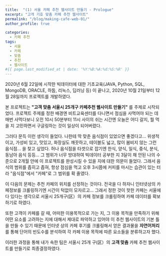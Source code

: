 ```yaml
---
title:  "(1) 서울 카페 추천 웹사이트 만들기 - Prologue"
excerpt: "고객 기호 맞춤 카페 추천 웹사이트"
permalink: "/blog/making-cafe-web-01/"
author_profile: true

categories:
  - 카페 추천
tags:
  - 서울
  - 카페
  - 맞춤
  - 추천
  - 웹사이트
#{{ page.last_modified_at | date: '%Y:%B:%A:%d:%S:%R' }}
---
```


2020년 6월 22일에 시작한 빅데이터에 대한 기초교육(JAVA, Python, SQL, MongoDB, ORACLE, 하둡, 리눅스, 딥러닝 등) 이 끝나고, 2020년 10월 21일부터 12월 28일까지 프로젝트를 개발하였다.


본 프로젝트는 **"고객 맞춤 서울시 25개구 카페추천 웹사이트 만들기"** 를 주제로 시작되었다. 
프로젝트 주제를 정한 배경엔 비트교육센터를 다니면서 점심을 사먹어야 되는 데 매번 사먹다보니 오전 10시 50분부터 11시 사이의 쉬는 시간엔 
오늘은 어디 갈지, 뭘 먹을 지 고민하면서 구글링하는 것이 일상이 되어버렸다.


그러다 문득 이런 생각이 들었다. 나한테 딱 맞춘 음식점이 있었으면 좋겠다고... 위생적이고, 가성비 있고, 맛있고, 화장실도 깨끗하고, 테이블도 넓고, 많이 붐비지 않는 그런 음식점...
을 찾고 싶었다. 허나 음식점을 타겟으로 잡기엔 한식, 양식, 일식, 중식, 분식, 동남아 음식 등등... 그 범위가 너무 방대하여 빅데이터 공부한 지 3달이 채 안된 나의 수준으로 2개월 안에 
이 프로젝트를 완성시킬 수 있을 지에 대한 의문이 들었다. 그래서 음식의 범위를 좁히고 좁혀, 항상 점심을 먹고 오후 3시쯤에 커피를 마시는 습관이 있는 터라 
"음식점"에서 "카페"로 그 범위를 확 줄였다.


이 다음의 문제는 추천 카페의 위치를 선정하는 것이다. 전국을 다 하자니 인터넷상의 카페정보를 크롤링하기엔 시간이 턱없이 모자르고...
그래서 정한 것이 핫한 카페는 서울에 다 있다는 생각으로 서울시 25개구(区）의 카페 정보를 크롤링하여 카페 데이터를 확보하기로 하였다. 


또한 고객이 카페를 갈 때, 어떠한 이용목적으로 가는 지, 그 이용 목적을 만족하기 위해 어떤 요소를 고려하는 지에 대해서 제대로 파악하고 있어야 
이 추천 웹사이트의 기본 틀을 만들 수 있기 때문에 인터넷 상의 카페 후기를 크롤링해서 얻은 결과물을 **자연어처리**를 통해 단어의 빈도수를 분석하여 
각 카페 이용 목적에 따른 요소들을 분류하고자 했다.  


이러한 과정을 통해 내가 속한 팀은 서울시 25개 구(区）의 **고객 맞춤** 카페 추천 웹사이트를 만들기로 최종결정하였다.


